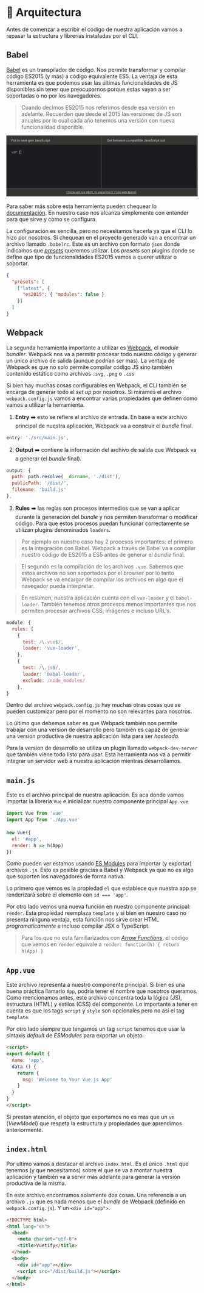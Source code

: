 # 👷 Arquitectura

Antes de comenzar a escribir el código de nuestra aplicación vamos a repasar la estructura y librerías instaladas por el CLI.

## Babel

[Babel](http://babeljs.io/) es un transpilador de código. Nos permite transformar y compilar código ES2015 (y más) a código equivalente ES5. La ventaja de esta herramienta es que podemos usar las últimas funcionalidades de JS disponibles sin tener que preocuparnos porque estas vayan a ser soportadas o no por los navegadores.

> Cuando decimos ES2015 nos referimos desde esa versión en adelante. Recuerden que desde el 2015 las versiones de JS son anuales por lo cual cada año tenemos una versión con nueva funcionalidad disponible.

![babel](../img/07.gif)

Para saber más sobre esta herramienta pueden chequear lo [documentación](http://babeljs.io/docs/setup/). En nuestro caso nos alcanza simplemente con entender para que sirve y como se configura.

La configuración es sencilla, pero no necesitamos hacerla ya que el CLI lo hizo por nosotros. Si chequean en el proyecto generado van a encontrar un archivo llamado `.babelrc`. Este es un archivo con formato `json` donde indicamos que *[presets](http://babeljs.io/docs/plugins/)* queremos utilizar. Los *presets* son plugins donde se define que tipo de funcionalidades ES2015 vamos a querer utilizar o soportar.

```json
{
  "presets": [
    ["latest", {
      "es2015": { "modules": false }
    }]
  ]
}
```

## Webpack

La segunda herramienta importante a utilizar es [Webpack](https://webpack.js.org/), el *module bundler*. Webpack nos va a permitir procesar todo nuestro código y generar un único archivo de salida (aunque podrían ser mas). La ventaja de Webpack es que no solo permite compilar código JS sino también contenido estático como archivos `.svg`, `.png` o `.css`

Si bien hay muchas cosas configurables en Webpack, el CLI también se encarga de generar todo el *set up* por nosotros. Si miramos el archivo `webpack.config.js` vamos a encontrar varias propiedades que definen como vamos a utilizar la herramienta.

1. **Entry** ➡️ esto se refiere al archivo de entrada. En base a este archivo principal de nuestra aplicación, Webpack va a construir el *bundle* final.

```javascript
entry: './src/main.js',
```
2. **Output** ➡️ contiene la información del archivo de salida que Webpack va a generar (el *bundle* final).

```javascript
output: {
  path: path.resolve(__dirname, './dist'),
  publicPath: '/dist/',
  filename: 'build.js'
},
```

3. **Rules** ➡️ las reglas son procesos intermedios que se van a aplicar durante la generación del *bundle* y nos permiten transformar o modificar código. Para que estos procesos puedan funcionar correctamente se utilizan plugins denominados `loaders`.

> Por ejemplo en nuestro caso hay 2 procesos importantes: el primero es la integración con Babel. Webpack a través de Babel va a compilar nuestro código de ES2015 a ES5 antes de generar el *bundle* final.

> El segundo es la compilación de los archivos `.vue`. Sabemos que estos archivos no son soportados por el browser por lo tanto Webpack se va encargar de compilar los archivos en algo que el navegador pueda interpretar.

> En resumen, nuestra aplicación cuenta con el `vue-loader` y el `babel-loader`. También tenemos otros procesos menos importantes que nos permiten procesar archivos CSS, imágenes e incluso URL's.

```javascript
module: {
  rules: [
    {
      test: /\.vue$/,
      loader: 'vue-loader',
    },
    {
      test: /\.js$/,
      loader: 'babel-loader',
      exclude: /node_modules/
    },
}
```

Dentro del archivo `webpack.config.js` hay muchas otras cosas que se pueden customizar pero por el momento no son relevantes para nosotros.

Lo último que debemos saber es que Webpack también nos permite trabajar con una version de desarrollo pero también es capaz de generar una version productiva de nuestra aplicación lista para ser *hosteada*.

Para la version de desarrollo se utiliza un plugin llamado `webpack-dev-server` que también viene todo listo para usar. Esta herramienta nos va a permitir integrar un servidor web a nuestra aplicación mientras desarrollamos.


## `main.js`

Este es el archivo principal de nuestra aplicación. Es aca donde vamos importar la librería `Vue` e inicializar nuestro componente principal `App.vue`

```javascript
import Vue from 'vue'
import App from './App.vue'

new Vue({
  el: '#app',
  render: h => h(App)
})
```

Como pueden ver estamos usando [ES Modules](https://developer.mozilla.org/es/docs/Web/JavaScript/Referencia/Sentencias/import) para importar (y exportar) archivos `.js`. Esto es posible gracias a Babel y Webpack ya que no es algo que soporten los navegadores de forma nativa.

Lo primero que vemos es la propiedad `el` que establece que nuestra app se renderizará sobre el elemento con `id === 'app'`.

Por otro lado vemos una nueva función en nuestro componente principal: `render`. Esta propiedad reemplaza `template` y si bien en nuestro caso no presenta ninguna ventaja, esta función nos sirve crear HTML *programaticamente* e incluso compilar JSX o TypeScript.

> Para los que no esta familiarizados con [*Arrow Functions*](https://developer.mozilla.org/en/docs/Web/JavaScript/Reference/Functions/Arrow_functions), el código que vemos en `render` equivale a `render: function(h) { return h(App) }`


## `App.vue`

Este archivo representa a nuestro componente principal. Si bien es una buena práctica llamarlo `App`, podría tener el nombre que nosotros queramos. Como mencionamos antes, este archivo concentra toda la lógica (JS), estructura (HTML) y estilos (CSS) del componente.
Lo importante a tener en cuenta es que los tags `script` y `style` son opcionales pero no así el tag `template`.

Por otro lado siempre que tengamos un tag `script` tenemos que usar la sintaxis *default* de *ESModules* para exportar un objeto.


```html
<script>
export default {
  name: 'app',
  data () {
    return {
      msg: 'Welcome to Your Vue.js App'
    }
  }
}
</script>
```

Si prestan atención, el objeto que exportamos no es mas que un `vm` (*ViewModel*) que respeta la estructura y propiedades que aprendimos anteriormente.

## `index.html`

Por ultimo vamos a destacar el archivo `index.html`. Es el único `.html` que tenemos (y que necesitamos) sobre el que se va a montar nuestra aplicación y también va a servir más adelante para generar la versión productiva de la misma.

En este archivo encontramos solamente dos cosas. Una referencia a un archivo `.js` que es nada menos que el *bundle* de Webpack (definido en `webpack.config.js`). Y un `<div id="app">`.

```html
<!DOCTYPE html>
<html lang="en">
  <head>
    <meta charset="utf-8">
    <title>Vuetify</title>
  </head>
  <body>
    <div id="app"></div>
    <script src="/dist/build.js"></script>
  </body>
</html>
```
